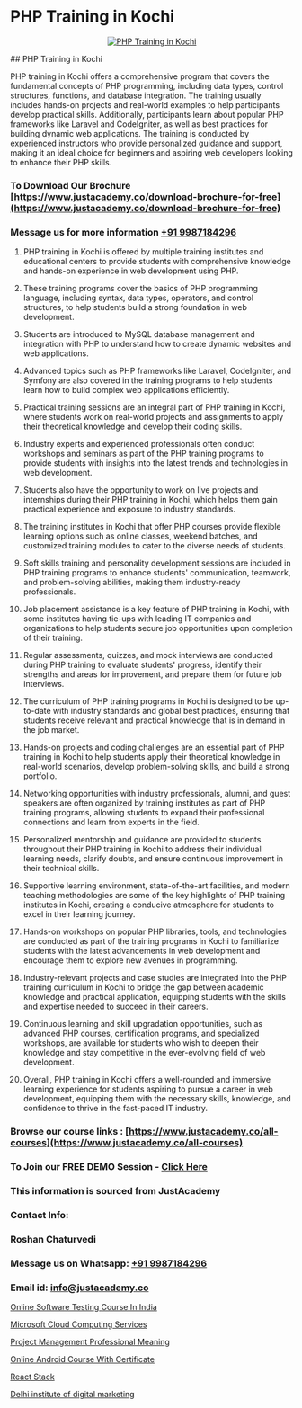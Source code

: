 # PHP Training in Kochi

<p align="center">
  <a href="https://justacademy.co/course-detail/php-training">
    <img src="https://justacademy.co/storage2/course_image/1676637155_course_image.webp" alt="PHP Training in Kochi">
  </a>
</p>
## PHP Training in Kochi

PHP training in Kochi offers a comprehensive program that covers the fundamental concepts of PHP programming, including data types, control structures, functions, and database integration. The training usually includes hands-on projects and real-world examples to help participants develop practical skills. Additionally, participants learn about popular PHP frameworks like Laravel and CodeIgniter, as well as best practices for building dynamic web applications. The training is conducted by experienced instructors who provide personalized guidance and support, making it an ideal choice for beginners and aspiring web developers looking to enhance their PHP skills.
### To Download Our Brochure [https://www.justacademy.co/download-brochure-for-free](https://www.justacademy.co/download-brochure-for-free)
### Message us for more information [+91 9987184296](https://api.whatsapp.com/send?phone=919987184296)
1) PHP training in Kochi is offered by multiple training institutes and educational centers to provide students with comprehensive knowledge and hands-on experience in web development using PHP.

2) These training programs cover the basics of PHP programming language, including syntax, data types, operators, and control structures, to help students build a strong foundation in web development.

3) Students are introduced to MySQL database management and integration with PHP to understand how to create dynamic websites and web applications.

4) Advanced topics such as PHP frameworks like Laravel, CodeIgniter, and Symfony are also covered in the training programs to help students learn how to build complex web applications efficiently.

5) Practical training sessions are an integral part of PHP training in Kochi, where students work on real-world projects and assignments to apply their theoretical knowledge and develop their coding skills.

6) Industry experts and experienced professionals often conduct workshops and seminars as part of the PHP training programs to provide students with insights into the latest trends and technologies in web development.

7) Students also have the opportunity to work on live projects and internships during their PHP training in Kochi, which helps them gain practical experience and exposure to industry standards.

8) The training institutes in Kochi that offer PHP courses provide flexible learning options such as online classes, weekend batches, and customized training modules to cater to the diverse needs of students.

9) Soft skills training and personality development sessions are included in PHP training programs to enhance students' communication, teamwork, and problem-solving abilities, making them industry-ready professionals.

10) Job placement assistance is a key feature of PHP training in Kochi, with some institutes having tie-ups with leading IT companies and organizations to help students secure job opportunities upon completion of their training.

11) Regular assessments, quizzes, and mock interviews are conducted during PHP training to evaluate students' progress, identify their strengths and areas for improvement, and prepare them for future job interviews.

12) The curriculum of PHP training programs in Kochi is designed to be up-to-date with industry standards and global best practices, ensuring that students receive relevant and practical knowledge that is in demand in the job market.

13) Hands-on projects and coding challenges are an essential part of PHP training in Kochi to help students apply their theoretical knowledge in real-world scenarios, develop problem-solving skills, and build a strong portfolio.

14) Networking opportunities with industry professionals, alumni, and guest speakers are often organized by training institutes as part of PHP training programs, allowing students to expand their professional connections and learn from experts in the field.

15) Personalized mentorship and guidance are provided to students throughout their PHP training in Kochi to address their individual learning needs, clarify doubts, and ensure continuous improvement in their technical skills.

16) Supportive learning environment, state-of-the-art facilities, and modern teaching methodologies are some of the key highlights of PHP training institutes in Kochi, creating a conducive atmosphere for students to excel in their learning journey.

17) Hands-on workshops on popular PHP libraries, tools, and technologies are conducted as part of the training programs in Kochi to familiarize students with the latest advancements in web development and encourage them to explore new avenues in programming.

18) Industry-relevant projects and case studies are integrated into the PHP training curriculum in Kochi to bridge the gap between academic knowledge and practical application, equipping students with the skills and expertise needed to succeed in their careers.

19) Continuous learning and skill upgradation opportunities, such as advanced PHP courses, certification programs, and specialized workshops, are available for students who wish to deepen their knowledge and stay competitive in the ever-evolving field of web development.

20) Overall, PHP training in Kochi offers a well-rounded and immersive learning experience for students aspiring to pursue a career in web development, equipping them with the necessary skills, knowledge, and confidence to thrive in the fast-paced IT industry.

### Browse our course links : [https://www.justacademy.co/all-courses](https://www.justacademy.co/all-courses) 
### To Join our FREE DEMO Session - [Click Here](https://www.justacademy.co/register-for-course-demo)


### This information is sourced from JustAcademy
### Contact Info:
### Roshan Chaturvedi
### Message us on Whatsapp: [+91 9987184296](https://api.whatsapp.com/send?phone=919987184296)
### Email id: [info@justacademy.co](mailto:info@justacademy.co)
                
[Online Software Testing Course In India](https://www.linkedin.com/pulse/online-software-testing-course-india-justacademy-berlin-0x9ve?trackingId=%2F%2FgSwatRvSFYoxKNCQFFNQ%3D%3D&lipi=urn%3Ali%3Apage%3Ad_flagship3_company_admin%3BTlJqsmxlRpm4BSTOQJNHnA%3D%3D)

[Microsoft Cloud Computing Services](https://www.linkedin.com/pulse/microsoft-cloud-computing-services-justacademy-sunnyvale-em9kc?trackingId=kM1GljFrIlmb0wYQhB2C4Q%3D%3D&lipi=urn%3Ali%3Apage%3Ad_flagship3_company_admin%3BJVVM%2Fef%2BR3WBKPYq3pagGw%3D%3D)

[Project Management Professional Meaning](https://medium.com/@prempja40/project-management-professional-meaning-4cba7e04df19)

[Online Android Course With Certificate](https://medium.com/@mistersumit961/online-android-course-with-certificate-fe1354fd3ee1)

[React Stack](https://justacademyin.github.io/Articles/React-Stack)

[Delhi institute of digital marketing](https://justacademyin.github.io/justacademy/delhi-institute-of-digital-marketing)

